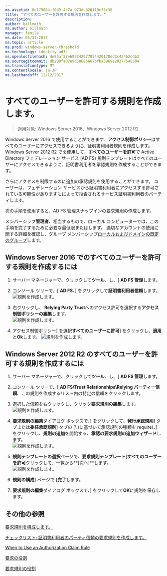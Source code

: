 ```yaml
---
ms.assetid: 8c179884-f0d9-4c7a-973d-820119cf3c38
title: "すべてのユーザーを許可する規則を作成します。"
description: 
author: billmath
ms.author: billmath
manager: femila
ms.date: 05/31/2017
ms.topic: article
ms.prod: windows-server-threshold
ms.technology: identity-adfs
ms.openlocfilehash: de85af27e699242977054420178dd3c424b2ddb3
ms.sourcegitcommit: db290fa07e9d50686667bfba3969e20377548504
ms.translationtype: MT
ms.contentlocale: ja-JP
ms.lasthandoff: 12/12/2017
---
```

# <a name="create-a-rule-to-permit-all-users"></a>すべてのユーザーを許可する規則を作成します。

>適用対象: Windows Server 2016、Windows Server 2012 R2

Windows Server 2016 で使用することができます、**アクセス制御ポリシー**はすべてのユーザーにアクセスできるように、証明書利用者規則を作成します。  Windows Server 2012 R2 でを使用して、**すべてのユーザーを許可**で Active Directory フェデレーション サービス \(AD FS\) 規則テンプレートはすべてのユーザーにアクセスできるように、証明書利用者を承認規則を作成することができます。 

さらにアクセスを制限するのに追加の承認規則を使用することができます。 ユーザーは、フェデレーション サービスから証明書利用者にアクセスする許可されている可能性がありますもによって拒否されるサービス証明書利用者のパーティします。  
  
次の手順を使用すると、AD FS 管理スナップインの要求規則の作成します。  
  
メンバーシップ**管理者**、相当するもので、ローカル コンピューターでは、この手順を完了するために必要な最低限またはします。  適切なアカウントの使用に関する詳細を確認し、グループ メンバーシップ[ローカルおよびドメインの既定のグループ](https://go.microsoft.com/fwlink/?LinkId=83477)します。 

## <a name="to-create-a-rule-to-permit-all-users-in-windows-server-2016"></a>Windows Server 2016 でのすべてのユーザーを許可する規則を作成するには

1.  サーバー マネージャーで、クリックして**ツール**、し、[ **AD FS 管理**します。  
  
2.  コンソール ツリーで、[ **AD FS**、] をクリックして**証明書利用者信頼**します。 
![規則を作成します。](media/Create-a-Rule-to-Permit-All-Users/permitall1.PNG)

3.  右クリックし、 **Relying Party Trust**へのアクセス許可を選択する**アクセス制御ポリシーの編集**します。  
![規則を作成します。](media/Create-a-Rule-to-Permit-All-Users/permitall2.PNG)

4. アクセス制御ポリシー] を選択**すべてのユーザーに許可**] をクリックし、**適用**と**Ok**します。
![規則を作成します。](media/Create-a-Rule-to-Permit-All-Users/permitall3.PNG)
  
## <a name="to-create-a-rule-to-permit-all-users-in-windows-server-2012-r2"></a>Windows Server 2012 R2 のすべてのユーザーを許可する規則を作成するには 
  
1.  サーバー マネージャーで、クリックして**ツール**、し、[ **AD FS 管理**します。  
  
2.  コンソール ツリーで、[ **AD FS\\Trust Relationships\\Relying パーティー信頼**、この規則を作成するリスト内の特定の信頼をクリックします。  

3.  選択した信頼を右クリックし、クリック**要求規則の編集**します。  
![規則を作成します。](media/Create-a-Rule-to-Permit-All-Users/permitall4.PNG)  

4.  **要求規則の編集**ダイアログ ボックスで、] をクリックして、**発行承認規則**] タブまたは**委任承認規則**] タブの [\ (に基づいて承認規則の種類を require\)、] をクリックし、**規則の追加**を開始する、**承認の要求規則の追加ウィザード**します。  
![規則を作成します。](media/Create-a-Rule-to-Permit-All-Users/permitall5.PNG)  
5.  **規則テンプレートの選択**ページで、**要求規則テンプレート**[**すべてのユーザーを許可**クリックして、一覧から**[次へ]**します。  
![規則を作成します。](media/Create-a-Rule-to-Permit-All-Users/permitall6.PNG)    
6.  **規則の構成**] ページで [**完了**します。  
  
7.  **要求規則の編集**ダイアログ ボックスで、] をクリックして**OK**に規則を保存します。  

## <a name="additional-references"></a>その他の参照 
[要求規則を構成します。](Configure-Claim-Rules.md)  
 
[チェックリスト: 証明書利用者のパーティ信頼の要求規則を作成します。](https://technet.microsoft.com/library/ee913578.aspx)  
  
[When to Use an Authorization Claim Rule](../../ad-fs/technical-reference/When-to-Use-an-Authorization-Claim-Rule.md)  

[要求の役割](../../ad-fs/technical-reference/The-Role-of-Claims.md)  
  
[要求規則の役割](../../ad-fs/technical-reference/The-Role-of-Claim-Rules.md)  
